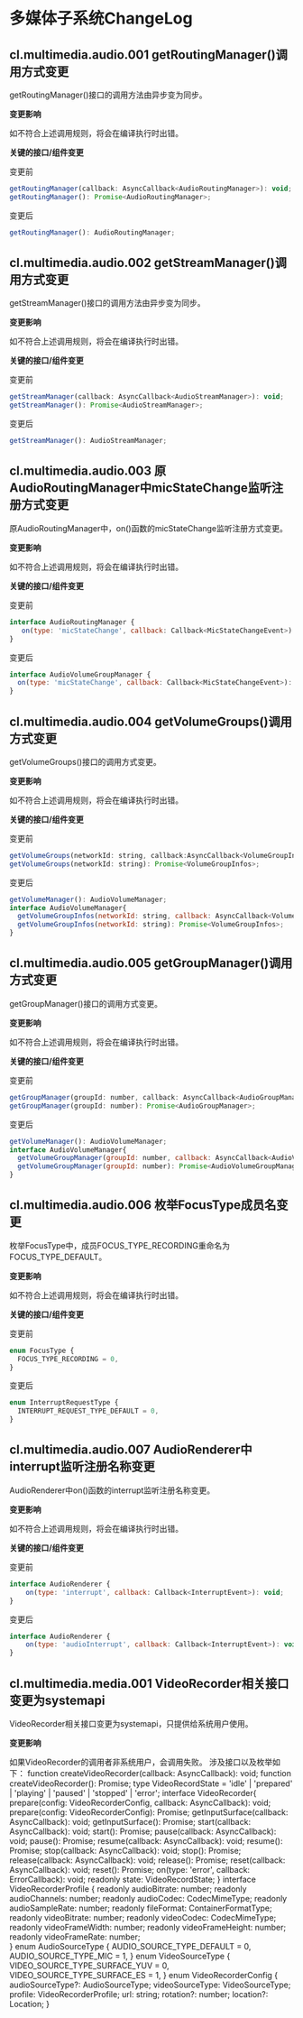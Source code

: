 # 多媒体子系统ChangeLog

## cl.multimedia.audio.001 getRoutingManager()调用方式变更

getRoutingManager()接口的调用方法由异步变为同步。

**变更影响**

如不符合上述调用规则，将会在编译执行时出错。

**关键的接口/组件变更**

变更前
```js
getRoutingManager(callback: AsyncCallback<AudioRoutingManager>): void;
getRoutingManager(): Promise<AudioRoutingManager>;
```
变更后
```js
getRoutingManager(): AudioRoutingManager;
```


## cl.multimedia.audio.002 getStreamManager()调用方式变更

getStreamManager()接口的调用方法由异步变为同步。

**变更影响**

如不符合上述调用规则，将会在编译执行时出错。

**关键的接口/组件变更**

变更前
```js
getStreamManager(callback: AsyncCallback<AudioStreamManager>): void;
getStreamManager(): Promise<AudioStreamManager>;
```
变更后
```js
getStreamManager(): AudioStreamManager;
```


## cl.multimedia.audio.003 原AudioRoutingManager中micStateChange监听注册方式变更

原AudioRoutingManager中，on()函数的micStateChange监听注册方式变更。

**变更影响**

如不符合上述调用规则，将会在编译执行时出错。

**关键的接口/组件变更**

变更前

```js
interface AudioRoutingManager {
   on(type: 'micStateChange', callback: Callback<MicStateChangeEvent>): void;
}
```
变更后
```js
interface AudioVolumeGroupManager {
  on(type: 'micStateChange', callback: Callback<MicStateChangeEvent>): void;
}
```


## cl.multimedia.audio.004 getVolumeGroups()调用方式变更

getVolumeGroups()接口的调用方式变更。

**变更影响**

如不符合上述调用规则，将会在编译执行时出错。

**关键的接口/组件变更**

变更前
```js
getVolumeGroups(networkId: string, callback:AsyncCallback<VolumeGroupInfos>): void;
getVolumeGroups(networkId: string): Promise<VolumeGroupInfos>;
```
变更后
```js
getVolumeManager(): AudioVolumeManager;
interface AudioVolumeManager{
  getVolumeGroupInfos(networkId: string, callback: AsyncCallback<VolumeGroupInfos>): void;
  getVolumeGroupInfos(networkId: string): Promise<VolumeGroupInfos>;
}
```


## cl.multimedia.audio.005 getGroupManager()调用方式变更

getGroupManager()接口的调用方式变更。

**变更影响**

如不符合上述调用规则，将会在编译执行时出错。

**关键的接口/组件变更**

变更前
```js
getGroupManager(groupId: number, callback: AsyncCallback<AudioGroupManager>): void;
getGroupManager(groupId: number): Promise<AudioGroupManager>;
```
变更后
```js
getVolumeManager(): AudioVolumeManager;
interface AudioVolumeManager{
  getVolumeGroupManager(groupId: number, callback: AsyncCallback<AudioVolumeGroupManager>): void;
  getVolumeGroupManager(groupId: number): Promise<AudioVolumeGroupManager>;
}
```


## cl.multimedia.audio.006 枚举FocusType成员名变更

枚举FocusType中，成员FOCUS_TYPE_RECORDING重命名为FOCUS_TYPE_DEFAULT。

**变更影响**

如不符合上述调用规则，将会在编译执行时出错。

**关键的接口/组件变更**

变更前
```js
enum FocusType {
  FOCUS_TYPE_RECORDING = 0,
}
```
变更后
```js
enum InterruptRequestType {
  INTERRUPT_REQUEST_TYPE_DEFAULT = 0,
}
```


## cl.multimedia.audio.007 AudioRenderer中interrupt监听注册名称变更

AudioRenderer中on()函数的interrupt监听注册名称变更。

**变更影响**

如不符合上述调用规则，将会在编译执行时出错。

**关键的接口/组件变更**

变更前
```js
interface AudioRenderer {
    on(type: 'interrupt', callback: Callback<InterruptEvent>): void;
}
```
变更后
```js
interface AudioRenderer {
    on(type: 'audioInterrupt', callback: Callback<InterruptEvent>): void;
}
```


## cl.multimedia.media.001 VideoRecorder相关接口变更为systemapi

VideoRecorder相关接口变更为systemapi，只提供给系统用户使用。

**变更影响**

如果VideoRecorder的调用者非系统用户，会调用失败。
涉及接口以及枚举如下：
function createVideoRecorder(callback: AsyncCallback<VideoRecorder>): void;
function createVideoRecorder(): Promise<VideoRecorder>;
type VideoRecordState = 'idle' | 'prepared' | 'playing' | 'paused' | 'stopped' | 'error';
interface VideoRecorder{
    prepare(config: VideoRecorderConfig, callback: AsyncCallback<void>): void;
    prepare(config: VideoRecorderConfig): Promise<void>;
    getInputSurface(callback: AsyncCallback<string>): void;
    getInputSurface(): Promise<string>;
    start(callback: AsyncCallback<void>): void;
    start(): Promise<void>;
    pause(callback: AsyncCallback<void>): void;
    pause(): Promise<void>;
    resume(callback: AsyncCallback<void>): void;
    resume(): Promise<void>;
    stop(callback: AsyncCallback<void>): void;
    stop(): Promise<void>;
    release(callback: AsyncCallback<void>): void;
    release(): Promise<void>;
    reset(callback: AsyncCallback<void>): void;
    reset(): Promise<void>;
    on(type: 'error', callback: ErrorCallback): void;
    readonly state: VideoRecordState;
}
interface VideoRecorderProfile {
    readonly audioBitrate: number;
    readonly audioChannels: number;
    readonly audioCodec: CodecMimeType;
    readonly audioSampleRate: number;
    readonly fileFormat: ContainerFormatType;
    readonly videoBitrate: number;
    readonly videoCodec: CodecMimeType;
    readonly videoFrameWidth: number;
    readonly videoFrameHeight: number;
    readonly videoFrameRate: number;  
}
enum AudioSourceType {
    AUDIO_SOURCE_TYPE_DEFAULT = 0,
    AUDIO_SOURCE_TYPE_MIC = 1,
}
enum VideoSourceType {
    VIDEO_SOURCE_TYPE_SURFACE_YUV = 0,
    VIDEO_SOURCE_TYPE_SURFACE_ES = 1,
}
enum VideoRecorderConfig {
    audioSourceType?: AudioSourceType;
    videoSourceType: VideoSourceType;
    profile: VideoRecorderProfile;
    url: string;
    rotation?: number;
    location?: Location;
}
